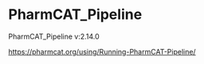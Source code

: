 # PharmCAT_Pipeline
PharmCAT_Pipeline v:2.14.0

https://pharmcat.org/using/Running-PharmCAT-Pipeline/